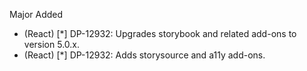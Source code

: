 Major
Added
- (React) [*] DP-12932: Upgrades storybook and related add-ons to version 5.0.x.
- (React) [*] DP-12932: Adds storysource and a11y add-ons.
